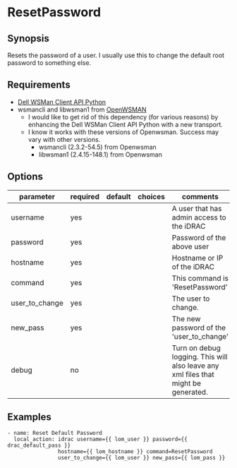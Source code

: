 # ResetPassword

## Synopsis

Resets the password of a user. I usually use this to change the default root password to something else.

## Requirements

* [Dell WSMan Client API Python](https://github.com/hbeatty/dell-wsman-client-api-python)
* wsmancli and libwsman1 from [OpenWSMAN](https://openwsman.github.io/)
  * I would like to get rid of this dependency (for various reasons) by enhancing the Dell WSMan Client API Python with a new transport.
  * I know it works with these versions of Openwsman. Success may vary with other versions.
    * wsmancli (2.3.2-54.5) from Openwsman
    * libwsman1 (2.4.15-148.1) from Openwsman

## Options

| parameter      | required | default | choices   | comments                                  |
| ---------      | -------- | ------- | -------   | --------                                  |
| username       | yes      |         |           | A user that has admin access to the iDRAC |
| password       | yes      |         |           | Password of the above user                |
| hostname       | yes      |         |           | Hostname or IP of the iDRAC               |
| command        | yes      |         |           | This command is 'ResetPassword'           |
| user_to_change | yes      |         |           | The user to change.                       |                                          
| new_pass       | yes      |         |           | The new password of the 'user_to_change'  |
| debug          | no       |         |           | Turn on debug logging. This will also leave any xml files that might be generated. |

## Examples

```
- name: Reset Default Password
  local_action: idrac username={{ lom_user }} password={{ drac_default_pass }}
                hostname={{ lom_hostname }} command=ResetPassword
                user_to_change={{ lom_user }} new_pass={{ lom_pass }} 
```
